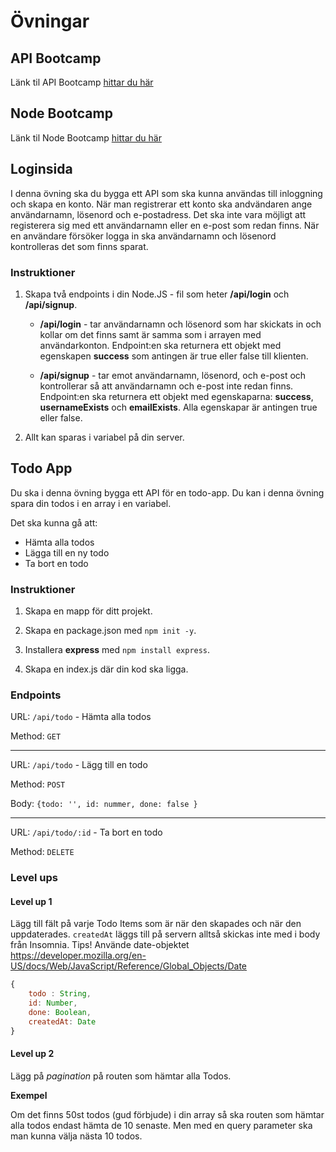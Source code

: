 # Övningar

## API Bootcamp
Länk til API Bootcamp [hittar du här](https://docs.google.com/document/d/1kiUFMnI0J1KZLKlLIKFV4vynfDh_DmxOrm0mpk--Jxw/edit#heading=h.208073216sxn)

## Node Bootcamp
Länk til Node Bootcamp [hittar du här](https://docs.google.com/document/d/1qLUyM83X_MUmC0QoHZrsYw4UTxd41yAv1yE-vx8DZGQ/edit?usp=sharing)

## Loginsida

I denna övning ska du bygga ett API som ska kunna användas till inloggning och skapa en konto.
När man registrerar  ett konto ska andvändaren ange användarnamn, lösenord och e-postadress. Det ska inte vara möjligt att registerera sig med ett användarnamn eller en e-post som redan finns. När en användare försöker logga in ska användarnamn och lösenord kontrolleras det som finns sparat.

### Instruktioner
1. Skapa två endpoints i din Node.JS - fil som heter **/api/login** och **/api/signup**.
    * **/api/login** - tar användarnamn och lösenord som har skickats in och kollar om det finns samt är samma som i arrayen med användarkonton. Endpoint:en ska returnera ett objekt med egenskapen **success** som antingen är true eller false till klienten.

    * **/api/signup** -  tar emot användarnamn, lösenord, och e-post och kontrollerar så att användarnamn och e-post inte redan finns. Endpoint:en ska returnera ett objekt med egenskaparna: **success**, **usernameExists** och **emailExists**. Alla egenskapar är antingen true eller false.
2. Allt kan sparas i variabel på din server.

## Todo App

Du ska i denna övning bygga ett API för en todo-app. Du kan i denna övning spara din todos i en array i en variabel.

Det ska kunna gå att:
* Hämta alla todos
* Lägga till en ny todo
* Ta bort en todo

### Instruktioner

1. Skapa en mapp för ditt projekt.

2. Skapa en package.json med `npm init -y`.

3. Installera **express** med `npm install express`.

4. Skapa en index.js där din kod ska ligga.

### Endpoints

URL: `/api/todo` - Hämta alla todos

Method: `GET`

---

URL: `/api/todo` - Lägg till en todo

Method: `POST`

Body: `{todo: '', id: nummer, done: false }`

---

URL: `/api/todo/:id` - Ta bort en todo

Method: `DELETE`

### Level ups

#### Level up 1

Lägg till fält på varje Todo Items som är när den skapades och när den uppdaterades. `createdAt`  läggs till på servern alltså skickas inte med i body från Insomnia. Tips! Använde date-objektet https://developer.mozilla.org/en-US/docs/Web/JavaScript/Reference/Global_Objects/Date

```js
{
    todo : String,
    id: Number,
    done: Boolean,
    createdAt: Date
}
```

#### Level up 2

Lägg på *pagination* på routen som hämtar alla Todos.

**Exempel**

Om det finns 50st todos (gud förbjude) i din array så ska routen som hämtar alla todos endast hämta de 10 senaste. Men med en query parameter ska man kunna välja nästa 10 todos.

